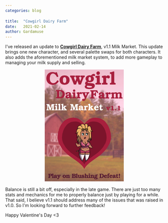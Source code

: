 ```yaml
---
categories: blog

title:  "Cowgirl Dairy Farm"
date:   2021-02-14
author: Gardamuse
---
```


I've released an update to [**Cowgirl Dairy Farm**](/play/cowgirl-dairy-farm/), v1.1 Milk Market. This update brings one new character, and several palette swaps for both characters. It also adds the aforementioned milk market system, to add more gameplay to managing your milk supply and selling.

<p style="text-align:center;"><a href="/play/cowgirl-dairy-farm/"><img src="/assets/milkfarm-v1.1-poster.jpg" style="width: 50%;"></a></p>

Balance is still a bit off, especially in the late game. There are just too many stats and mechanics for me to properly balance just by playing for a while. That said, I believe v1.1 should address many of the issues that was raised in v1.0. So I'm looking forward to further feedback!

Happy Valentine's Day <3
